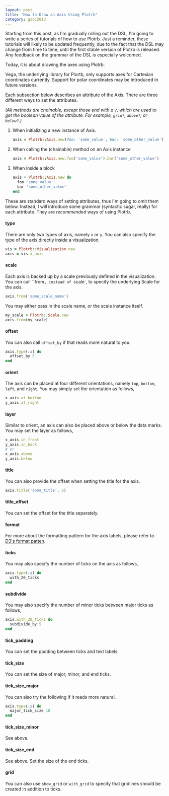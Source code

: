 ```yaml
---
layout: post
title: "How to Draw an Axis Using Plotrb"
category: gsoc2013
---
```


Starting from this post, as I'm gradually rolling out the DSL, I'm going to write a series of tutorials of how to use Plotrb. Just a reminder, these tutorials will likely to be updated frequently, due to the fact that the DSL may change from time to time, until the first stable version of Plotrb is released. Any feedback on the grammar of the DSL is especially welcomed.

Today, it is about drawing the axes using Plotrb. 

Vega, the underlying library for Plortb, only supports axes for Cartesian coordinates currently. Support for polar coordinates may be introduced in future versions.

Each subsection below describes an attribute of the Axis. There are three different ways to set the attributes.

_(All methods are chainable, except those end with a `?`, which are used to get the boolean value of the attribute. For example, `grid?`, `above?`, or `below?`.)_

1. When initializing a new instance of Axis.

	```ruby
	axis = Plotrb::Axis.new(foo: 'some_value', bar: 'some_other_value')
	```

2. When calling the (chainable) method on an Axis instance

	```ruby
	axis = Plotrb::Axis.new.foo('some_value').bar('some_other_value')
	```

3. When inside a block

	```ruby
	axis = Plotrb::Axis.new do
	  foo 'some_value'
	  bar 'some_other_value'
	end
	```

These are standard ways of setting attributes, thus I'm going to omit them below. Instead, I will introduce some grammar (syntactic sugar, really) for each attribute. They are _recommended_ ways of using Plotrb. 

#### type

There are only two types of axis, namely `x` or `y`. You can also specify the type of the axis directly inside a visualization.

```ruby
vis = Plotrb::Visualization.new
axis = vis.x_axis
```

#### scale

Each axis is backed up by a scale previously defined in the visualization. You can call ``from`, instead of `scale`, to specify the underlying Scale for the axis.

```ruby
axis.from('some_scale_name')
```

You may either pass in the scale name, or the scale instance itself.

```ruby
my_scale = Plotrb::Scale.new
axis.from(my_scale)
```

#### offset

You can also call `offset_by` if that reads more natural to you.

```ruby
axis.type(:x) do
  offset_by 5
end
```

#### orient

The axis can be placed at four different orientations, namely `top`, `bottom`, `left`, and `right`. You may simply set the orientation as follows,

```ruby
x_axis.at_bottom
y_axis.at_right
```

#### layer

Similar to orient, an axis can also be placed above or below the data marks. You may set the layer as follows,

```ruby
x_axis.in_front
y_axis.in_back
# or 
x_axis.above
y_axis.below
```

#### title

You can also provide the offset when setting the title for the axis.

```ruby
axis.title('some_title', 5)
```

#### title_offset

You can set the offset for the title separately.

#### format

For more about the formatting pattern for the axis labels, please refer to [D3's format patten](https://github.com/mbostock/d3/wiki/Formatting).

#### ticks

You may also specify the number of ticks on the axis as follows,

```ruby
axis.type(:x) do
  with_20_ticks
end
```

#### subdivide

You may also specify the number of minor ticks between major ticks as follows,

```ruby
axis.with_20_ticks do
  subdivide_by 5
end
```

#### tick_padding

You can set the padding between ticks and text labels.

#### tick_size

You can set the size of major, minor, and end ticks.

#### tick_size_major

You can also try the following if it reads more natural.

```ruby
axis.type(:x) do
  major_tick_size 10
end
```

#### tick_size_minor

See above.

#### tick_size_end

See above. Set the size of the end ticks.

#### grid

You can also use `show_grid` or `with_grid` to specify that gridlines should be created in addition to ticks.























